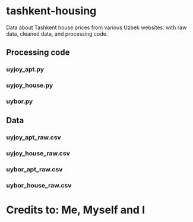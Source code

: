 # tashkent-housing
Data about Tashkent house prices from various Uzbek websites. with raw data, cleaned data, and processing code.  

## Processing code
### uyjoy_apt.py
### uyjoy_house.py
### uybor.py

## Data
### uyjoy_apt_raw.csv
### uyjoy_house_raw.csv
### uybor_apt_raw.csv
### uybor_house_raw.csv

# Credits to: Me, Myself and I
